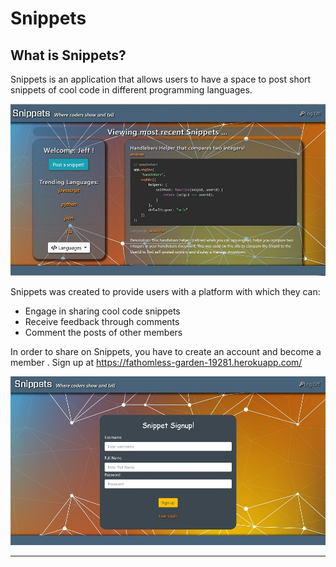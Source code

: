 # Snippets

## What is Snippets?

Snippets is an application that allows users to have a space to post short snippets of cool code in different programming languages.

![Snippets Main Screen](/public/images/snippets_main.jpg)

Snippets was created to provide users with a platform with which they can:
* Engage in sharing cool code snippets
* Receive feedback through comments
* Comment the posts of other members

In order to share on Snippets, you have to create an account and become a member .   Sign up at https://fathomless-garden-19281.herokuapp.com/

![Snippets log Screen](/public/images/snippets_signup.jpg)

---




